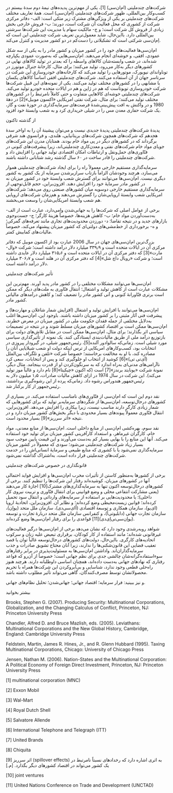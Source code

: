  شرکت‌های چندملیتی (ام‌ان‌سی) [1]، یکی از مهم‌ترین پدیده‌های نیمهٔ دوم سدهٔ بیستم در کسب‌وکار بین‌المللی، ظهور شرکت‌های چندملیتی (ام‌ان‌سی) است. همۀ تعاریف مختلف شرکت‌های چندملیتی بر یکی از ویژگی‌های مشترک زیر متکی است: الف- دفاتر مرکزی شرکت از کشوری که محل فعالیت آن شرکت است، دورند؛ ب- فروش خارجی بخش زیادی از فروش کل شرکت است؛ و ج- مالکیت سهام یا مدیریت این شرکت‌ها سرشتی بین‌المللی دارد. بااین‌حال، شاید معمول‌ترین تعریف شرکت چندملیتی این است که اِم‌ان‌سی شرکتی است که تشکیلاتی را دست‌کم در دو کشور مدیریت و کنترل می‌کند. 

ام‌ان‌سی‌ها فعالیت‌های خود را در کشور میزبان و کشور مادر را به یکی از سه شکل عمودی، افقی، و خوشه‌ای انجام می‌دهند. ام‌ان‌سی‌هایی که به‌صورت عمودی یکپارچه شده‌اند، در شعب وابسته‌شان کالاهای واسطه را که بعدتر در تولید کالاهای نهایی در کشورهای دیگر به‌کار می‌رود، تولید می‌کنند؛ برای مثال، کارخانۀ جنرال موتورز در توناواندای نیویورک، موتورهایی را تولید می‌کند که کارخانه‌های خودروسازی این شرکت در سرتاسر جهان از آن استفاده می‌کنند. شرکت‌های چندملیتی افقی اساساً کالاهای یکسان یا مشابهی را در کشورهای مختلف تولید می‌کنند. یکی از نمونه‌های این قبیل شرکت‌ها شرکت خودروسازی تویوتاست که هم در ژاپن و هم در ایالات متحده خودرو تولید می‌کند. شرکت‌های چندملیتی خوشه‌ای کالاهایی متفاوت و حتی کاملاً نامرتبط را در کشورهای مختلف تولید می‌کنند؛ برای مثال، شرکت نفتی امریکایی «اکسون موبیل»[2] در دههٔ 1980 و در واکنش به افت پیش‌بینی‌شدۀ فرصت‌های سرمایه‌گذاری در حوزهٔ نفت و گاز، یک شرکت حفاری معدن مس را در شیلی خریداری کرد و به شعب وابستۀ خود افزود.

 از گذشته تاکنون

پدیدهٔ شرکت‌های چندملیتی پدیدهٔ جدیدی نیست و می‌توان پیشینۀ آن را به اواخر سدهٔ هجدهم که شرکت‌های همچون شرکت‌های بریتانیایی، هلندی، و فرانسویِ هند شرقی برگرداند که در کشورهای دیگر در پی مواد خام بودند. همتایان مدرن این شرکت‌های جویای مواد خام شرکت‌های نفتی و معدن‌کاری چندملیتی‌اند، زیرا پیشرفت‌های کنونی در فنّاوری‌های حمل‌و‌نقل و ارتباطات امکان اقتصادی تولید جهانی را افزایش داد و شرکت‌های چندملیتی را قادر ساخت در ۶۰ سال گذشته رشد شتابانی داشته باشند.

سرمایه‌گذاری مستقیم خارجی معمولاً راه را برای ایجاد شرکت‌های چندملیتی هموار می‌سازد، هرچند وجودشان الزاماً بازتاب سرازیر‌شدن سرمایه از یک کشور به کشور دیگری نیست. ام‌ان‌سی‌ها می‌توانند برای گسترش شعب وابستۀ خود در کشور میزبان نه در کشور مادر سرمایۀ خود را افزایش دهند. افزون‌براین، حجم قابل‌توجهی از سرمایه‌گذاری مستقیم خارجی دوسویه میان کشورهای صنعتی روی می‌دهد؛ شرکت‌های امریکایی شعب وابستۀ اروپایی‌شان را گسترش می‌دهند و هم‌زمان شرکت‌های اروپایی هم شعب وابستۀ امریکایی‌شان را وسعت می‌بخشند.

برخی از عوامل اصلی که شرکت‌ها را به جهانی‌شدن وامی‌دارد، عبارت است از الف- به‌دست‌آوردن مواد خام؛ ب- کاهش هزینه‌ها، خصوصاً هزینهٔ کارگر؛ ج- جست‌وجوی بازارهای جدید و در نتیجه تقاضا؛ د- دورزدن محدودیت‌های تجاری مانند تعرفه‌های گمرکی؛ و ه- برخورداری از خط‌مشی‌های دولتی‌ای که کشور میزبان پیشنهاد می‌کند، خصوصاً مالیات‌های کمابیش کمتر.

 بزرگ‌ترین ام‌ان‌سی‌های جهان در سال 2006 عبارت بود از اکسون موبیل که دفاتر مرکزی آن در ایالات متحده است و ۳۳۹٫۹ میلیارد دلار درآمد داشته است؛ شرکت «وال-مارت»[3] که دفتر مرکزی آن در ایالات متحده است و ۳۱۵٫۶ میلیارد دلار عایدی داشته است؛ و شرکت «رویال داچ شل»[4] که دفتر مرکزی آن در هلند است و ۳۰۶٫۷ میلیارد دلار درآمد داشته است.

تأثیر شرکت‌های چندملیتی

ام‌ان‌سی‌ها می‌توانند مشکلات مختلفی را در کشور مادر پدید آورند. مهم‌ترین این مشکلات عبارت است از کاهش تولید و اشتغال؛ انتقال فنّاوری به ملت‌های دیگر که ممکن است برتری فنّاورانۀ کنونی و آتی کشور مادر را تضعیف کند؛ و کاهش درآمدهای مالیاتی کشور مادر.

 ام‌ان‌سی‌ها می‌توانند با افزایش تولید و اشتغال (افزایش شمار شاغلان و مهارت‌ها) و پیشرفت فنی آثار مثبتی را بر کشور میزبان داشته باشند. باوجود این، ام‌ان‌سی‌ها اغلب به‌دلایل مختلفی از جمله فقدان حکومت ملی در کشور میزبان در معرض خطرند. ام‌ان‌سی‌ها ممکن است بر اقتصاد کشورهای میزبان مسلط شوند و در نتیجه در تصمیمات سیاسی اثر بگذارند؛ برای مثال، ام‌ان‌سی‌ها ممکن است در مقابل تلاش‌های دولت برای بازتوزیع درآمد ملی از طریق مالیات‌بندی ایستادگی کنند. یک نمونه از تأثیرگذاری سیاسی مورد شیلی است. زمانی‌که سالوادور آلنده[5]، رئیس‌جمهور شیلی، در گیرودار پیروزی در انتخابات بود، کسب‌و‌کارهای امریکایی از ترس اینکه دولت او شعب شیلایایی آنان را مصادره کند، با او به مخالفت برخاستند؛ خصوصاً شرکت «تلفن و تلگراف بین‌الملل (آی‌تی تی)»[6] کوشید از انتخاب او جلوگیری کند و پس از انتخابات، سعی کرد ناآرامی‌های مدنی‌ای به‌راه اندازد که به سرنگون‌کردن او از قدرت بینجامد. مثال دیگر، نمونهٔ شرکت «یونایتد برندز»[7] است (که اکنون «چیکیتا»[8] نام دارد و غالباً موز تولید می‌کند). این شرکت در سال 1974 در ازای کاهش مالیات صادرات، ۱٫۵ میلیون دلار به رئیس‌جمهور هندوراس رشوه داد. زمانی‌که پرده از این رشوه‌گیری برداشتند، رئیس‌جمهور از کار برکنار شد.

 نقد دوم این است که ام‌ان‌سی از فنّاوری‌های نامناسب استفاده می‌کند. در بسیاری از کشورهای درحال‌توسعه، ام‌ان‌سی‌ها از شگردهای سرمایه‌بر تولید که برای کشورهایی که شمار زیادی کارگر دارند مناسب نیست، زیرا بیکاری را افزایش می‌دهد. افزون‌براین، انتقال فنّاوری معمولاً پیوندهای بسیار محدودی با دیگر بخش‌های کشور میزبان دارد و در نتیجه «اثر سرریز»[9] بسیار محدود است.

نقد سوم، بهره‌کشی ام‌ان‌سی از منابع داخلی است. ام‌ان‌سی‌ها از منابع معدنی، مواد خام، کارگران غیرماهر، و استعداد کارآفرینی کشور میزبان برای تولید خود استفاده می‌کند. آنها این منابع را با بهایی بسیار کم به‌دست می‌آورند و این قیمت پایین موجب سود بسیار زیاد شرکت‌های چندملیتی می‌شود؛ سودی که معمولاً در کشور میزبان سرمایه‌گذاری نمی‌شود یا با کشوری که منابع طبیعی و سرمایهٔ انسانی‌اش را در خدمت شرکت‌های چندملیتی قرار داده است، به‌اشتراک گذاشته نمی‌شود.

قانونگذاری در خصوص شرکت‌های چندملیتی

 برخی از کشورها به‌منظور کاستن از تأثیرات مخرب ام‌ان‌سی‌ها و افزایش فواید احتمالی آنها در کشورهای میزبان، کوشیده‌اند رفتار این شرکت‌ها را تنظیم کنند. برخی از کشورهای درحال‌توسعه اکنون تنها به سرمایه‌گذاری‌های مشترک[10] اجازهٔ کار می‌دهند (یعنی مشارکت انتفاعی محلی و وضع قوانینی برای انتقال فنّاوری و تربیت نیروی کار داخلی)؛ یا محدودیت‌هایی بر استفاده از سرمایه‌های وارداتی و انتقال سود تحمیل کرده‌اند؛ قوانین زیست‌محیطی وضع کرده‌اند؛ و نظایر آن. افزون‌براین، اتحادیهٔ اروپا (ای‌یو)، سازمان همکاری و توسعهٔ اقتصادی (اُای‌سی‌دی)، سازمان ملل متحد (یواِن)، سازمان تجارت جهانی (دابلیو‌تی‌اُ)، و کنفرانس سازمان ملل متحد دربارهٔ تجارت و توسعه (یو‌اِن‌سی‌تی‌اِی‌دی)[11] قواعدی را برای رفتار ام‌ان‌سی‌ها وضع کرده‌اند.

 شواهد روبه‌رشدی وجود دارد که نشان می‌دهد برخی از ام‌ان‌سی‌ها درگیر فعالیت‌های غیرقانونی شده‌اند؛ مانند استفاده از کار کودکان، برقراری تبعیض علیه زنان و سرکوب اتحادیه‌های کارگری. بااین‌حال، دولت‌های کشورهای درحال‌توسعه غالباً توان یا قصد تعقیب قضایی این قانون‌شکنی‌ها را ندارند، زیرا آنان محتاج تشویق صادرات و جذب سرمایه‌گذاران‌اند. واداشتن ام‌ان‌سی‌ها به مسئولیت‌پذیری در برابر رفتارهای سوءاستفاده‌گرانه‌شان چالشی جدی برای نظم جهانی است؛ خصوصاً از آن‌رو که قواعد رفتاری که نهادهای جهانی به‌دست داده‌اند، همچنان اساسی داوطلبانه دارند. هرچند هنوز راه‌حلی قطعی وجود ندارد، شناسایی و بی‌آبروکردن این شرکت‌ها همراه با تحریم محصولاتشان توسط مصرف‌کنندگان، گاهی می‌تواند تأثیر مطلوب داشته باشد.

  


و نیز ببینید: فرار سرمایه؛ اقتصاد جهانی؛ جهانی‌شدن؛ تحلیل نظام‌های جهانی.

  


بیشتر بخوانید

  


Brooks, Stephen G. (2007). Producing Security: Multinational Corporations, Globalization, and the Changing Calculus of Conflict, Princeton, NJ: Princeton University Press

Chandler, Alfred D. and Bruce Mazlish, eds. (2005). Leviathans: Multinational Corporations and the New Global History, Cambridge, England: Cambridge University Press

Feldstein, Martin, James R. Hines, Jr., and R. Glenn Hubbard (1995). Taxing Multinational Corporations, Chicago: University of Chicago Press

Jensen, Nathan M. (2006). Nation-States and the Multinational Corporation: A Political Economy of Foreign Direct Investment, Princeton, NJ: Princeton University Press

  


[1] multinational corporation (MNC)

[2] Exxon Mobil

[3] Wal-Mart

[4] Royal Dutch Shell

[5] Salvatore Allende

[6] International Telephone and Telegraph (ITT)

[7] United Brands

[8] Chiquita

[9] اثر سرریز (spillover effects) به اثری اشاره دارد که رخدادهای نسبتاً نامرتبط در یک کشور می‌تواند در اقتصاد کشورهای دیگر بگذارد. [م.]

[10] joint ventures

[11] United Nations Conference on Trade and Development (UNCTAD)

  


 

  


 

 

 